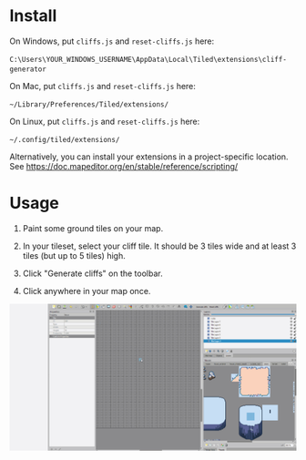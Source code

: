 # Install

On Windows, put `cliffs.js` and `reset-cliffs.js` here:

`C:\Users\YOUR_WINDOWS_USERNAME\AppData\Local\Tiled\extensions\cliff-generator`

On Mac, put `cliffs.js` and `reset-cliffs.js` here:

`~/Library/Preferences/Tiled/extensions/`

On Linux, put `cliffs.js` and `reset-cliffs.js` here:

`~/.config/tiled/extensions/`

Alternatively, you can install your extensions in a project-specific location.  See https://doc.mapeditor.org/en/stable/reference/scripting/

# Usage

1. Paint some ground tiles on your map.

2. In your tileset, select your cliff tile.  It should be 3 tiles wide and at least 3 tiles (but up to 5 tiles) high.

3. Click "Generate cliffs" on the toolbar.

4. Click anywhere in your map once.

![demonstration-gif](./demonstration.gif)
